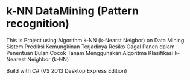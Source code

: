 # k-NN DataMining (Pattern recognition)
This is Project using Algorithm k-NN (k-Nearst Neigbor) on Data Mining
Sistem Prediksi Kemungkinan Terjadinya Resiko Gagal Panen dalam Penentuan Bulan Cocok Tanam Menggunakan Algoritma Klasifikasi k-Nearest Neighbor (k-NN)

Build with C# (VS 2013 Desktop Express Edition)
